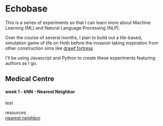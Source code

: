 # Echobase

This is a series of experiments so that I can learn more about Machine Learning (ML) and Natural Language Processing (NLP).

Over the course of several months, I plan to build out a tile-based, simulation game of life on Hoth before the invasion taking inspiration from other construction sims like [drawf fortress](https://arstechnica.com/gaming/2013/02/dwarf-fortress-ten-hours-with-the-most-inscrutable-video-game-of-all-time/)

I'll be using Javascript and Python to create these experiments featuring authors as I go.

## Medical Centre

#### week 1 - kNN - Nearest Neighbor 

test

resources       
[nearest neighbor](https://www.burakkanber.com/blog/machine-learning-in-js-k-nearest-neighbor-part-1/)